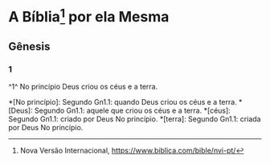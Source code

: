 # A Bíblia[^nvi] por ela Mesma

## Gênesis

### 1

^1^ No princípio Deus criou os céus e a terra.

*[No princípio]: Segundo Gn1.1: quando Deus criou os céus e a terra.
*[Deus]: Segundo Gn1.1: aquele que criou os céus e a terra.
*[céus]: Segundo Gn1.1: criado por Deus No princípio.
*[terra]: Segundo Gn1.1: criada por Deus No princípio.

[^nvi]: Nova Versão Internacional, <https://www.biblica.com/bible/nvi-pt/>
